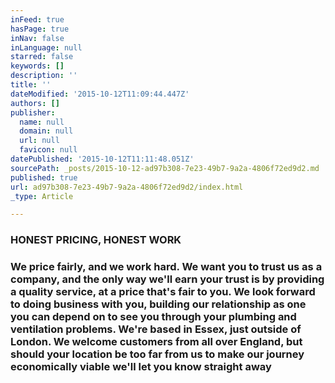 ```yaml
---
inFeed: true
hasPage: true
inNav: false
inLanguage: null
starred: false
keywords: []
description: ''
title: ''
dateModified: '2015-10-12T11:09:44.447Z'
authors: []
publisher:
  name: null
  domain: null
  url: null
  favicon: null
datePublished: '2015-10-12T11:11:48.051Z'
sourcePath: _posts/2015-10-12-ad97b308-7e23-49b7-9a2a-4806f72ed9d2.md
published: true
url: ad97b308-7e23-49b7-9a2a-4806f72ed9d2/index.html
_type: Article

---
```

### HONEST PRICING, HONEST WORK

### We price fairly, and we work hard. We want you to trust us as a company, and the only way we'll earn your trust is by providing a quality service, at a price that's fair to you. We look forward to doing business with you, building our relationship as one you can depend on to see you through your plumbing and ventilation problems. We're based in Essex, just outside of London. We welcome customers from all over England, but should your location be too far from us to make our journey economically viable we'll let you know straight away